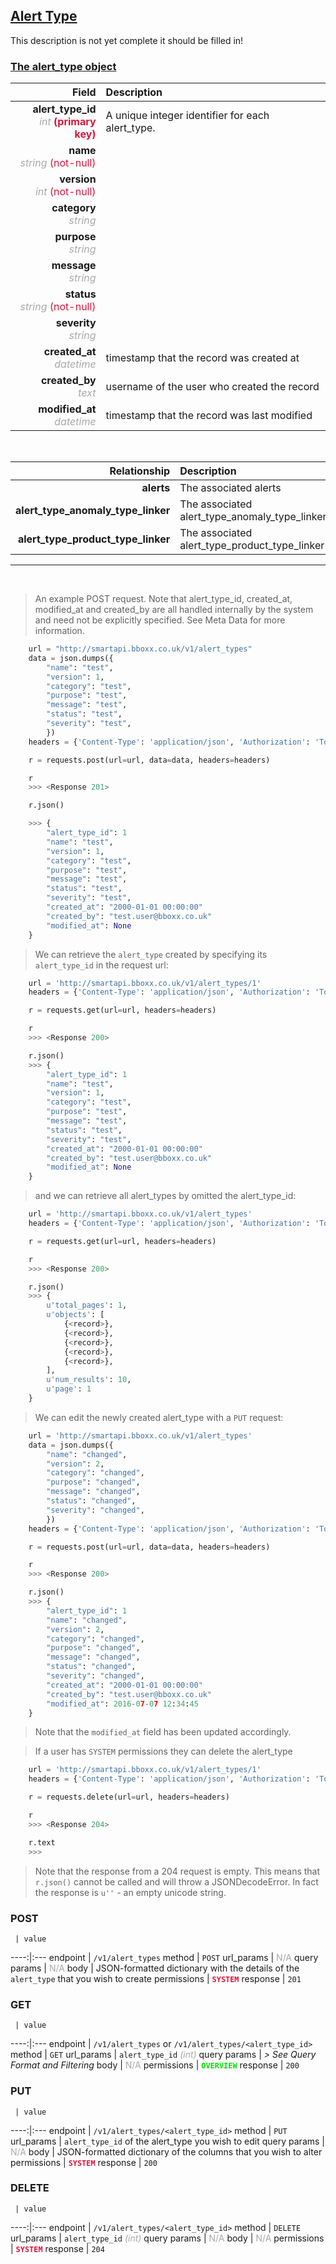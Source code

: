 ## <u>Alert Type</u>
This description is not yet complete it should be filled in!


### <u>The alert_type object</u>

Field | Description
------:|:------------
__alert_type_id__ <br><font color="DarkGray">_int_</font> <font color="Crimson">__(primary key)__</font> | A unique integer identifier for each alert_type.
__name__ <br><font color="DarkGray">_string_</font> <font color="Crimson">(not-null)</font> | 
__version__ <br><font color="DarkGray">_int_</font> <font color="Crimson">(not-null)</font> | 
__category__ <br><font color="DarkGray">_string_</font> <font color="Crimson"></font> | 
__purpose__ <br><font color="DarkGray">_string_</font> <font color="Crimson"></font> | 
__message__ <br><font color="DarkGray">_string_</font> <font color="Crimson"></font> | 
__status__ <br><font color="DarkGray">_string_</font> <font color="Crimson">(not-null)</font> | 
__severity__ <br><font color="DarkGray">_string_</font> <font color="Crimson"></font> | 
__created_at__  <br><font color="DarkGray">_datetime_</font> | timestamp that the record was created at
__created_by__  <br><font color="DarkGray">_text_</font>| username of the user who created the record
__modified_at__ <br><font color="DarkGray">_datetime_</font>| timestamp that the record was last modified


<br>

Relationship | Description
-------------:|:------------
__alerts__ | The associated alerts
__alert_type_anomaly_type_linker__ | The associated alert_type_anomaly_type_linker
__alert_type_product_type_linker__ | The associated alert_type_product_type_linker


<hr>
<br>

> An example POST request. Note that alert_type_id, created_at, modified_at and created_by are all handled internally by the system and need not be explicitly specified. See Meta Data for more information.

```python
    url = "http://smartapi.bboxx.co.uk/v1/alert_types"
    data = json.dumps({
		"name": "test",
		"version": 1,
		"category": "test",
		"purpose": "test",
		"message": "test",
		"status": "test",
		"severity": "test",
		})
    headers = {'Content-Type': 'application/json', 'Authorization': 'Token token=' + <valid_token>}

    r = requests.post(url=url, data=data, headers=headers)

    r
    >>> <Response 201>

    r.json()

    >>> {
		"alert_type_id": 1
		"name": "test",
		"version": 1,
		"category": "test",
		"purpose": "test",
		"message": "test",
		"status": "test",
		"severity": "test",
		"created_at": "2000-01-01 00:00:00"
		"created_by": "test.user@bboxx.co.uk"
		"modified_at": None
	}
```

> We can retrieve the `alert_type` created by specifying its `alert_type_id` in the request url:

```python
    url = 'http://smartapi.bboxx.co.uk/v1/alert_types/1'
    headers = {'Content-Type': 'application/json', 'Authorization': 'Token token=' + <valid_token>}

    r = requests.get(url=url, headers=headers)

    r
    >>> <Response 200>

    r.json()
    >>> {
		"alert_type_id": 1
		"name": "test",
		"version": 1,
		"category": "test",
		"purpose": "test",
		"message": "test",
		"status": "test",
		"severity": "test",
		"created_at": "2000-01-01 00:00:00"
		"created_by": "test.user@bboxx.co.uk"
		"modified_at": None
	}
```

> and we can retrieve all alert_types by omitted the alert_type_id:

```python
    url = 'http://smartapi.bboxx.co.uk/v1/alert_types'
    headers = {'Content-Type': 'application/json', 'Authorization': 'Token token=' + <valid_token>}

    r = requests.get(url=url, headers=headers)

    r
    >>> <Response 200>

    r.json()
    >>> {
        u'total_pages': 1,
        u'objects': [
            {<record>},
            {<record>},
            {<record>},
            {<record>},
            {<record>},
        ],
        u'num_results': 10,
        u'page': 1
    }
```

> We can edit the newly created alert_type with a `PUT` request:

```python
    url = 'http://smartapi.bboxx.co.uk/v1/alert_types'
    data = json.dumps({
		"name": "changed",
		"version": 2,
		"category": "changed",
		"purpose": "changed",
		"message": "changed",
		"status": "changed",
		"severity": "changed",
		})
    headers = {'Content-Type': 'application/json', 'Authorization': 'Token token=' + <valid_token>}

    r = requests.post(url=url, data=data, headers=headers)

    r
    >>> <Response 200>

    r.json()
    >>> {
		"alert_type_id": 1
		"name": "changed",
		"version": 2,
		"category": "changed",
		"purpose": "changed",
		"message": "changed",
		"status": "changed",
		"severity": "changed",
		"created_at": "2000-01-01 00:00:00"
		"created_by": "test.user@bboxx.co.uk"
		"modified_at": 2016-07-07 12:34:45
	}
```
> Note that the `modified_at` field has been updated accordingly.

> If a user has `SYSTEM` permissions they can delete the alert_type

```python
    url = 'http://smartapi.bboxx.co.uk/v1/alert_types/1'
    headers = {'Content-Type': 'application/json', 'Authorization': 'Token token=' + <valid_token>}

    r = requests.delete(url=url, headers=headers)

    r
    >>> <Response 204>

    r.text
    >>>
```
> Note that the response from a 204 request is empty. This means that `r.json()` cannot be called and will throw a JSONDecodeError. In fact the response is `u''` - an empty unicode string.


### POST
     | value
 ----:|:---
endpoint | `/v1/alert_types`
method | `POST`
url_params | <font color="DarkGray">N/A</font>
query params | <font color="DarkGray">N/A</font>
body | JSON-formatted dictionary with the details of the `alert_type` that you wish to create
permissions | <font color="Crimson">__`SYSTEM`__</font>
response | `201`

### GET
     | value
 ----:|:---
endpoint | `/v1/alert_types` or `/v1/alert_types/<alert_type_id>`
method | `GET`
url_params | `alert_type_id` <font color="DarkGray">_(int)_</font>
query params | *> See Query Format and Filtering*
body | <font color="DarkGray">N/A</font>
permissions | <font color="Jade">__`OVERVIEW`__</font>
response | `200`

### PUT
     | value
 ----:|:---
endpoint | `/v1/alert_types/<alert_type_id>`
method | `PUT`
url_params | `alert_type_id` of the alert_type you wish to edit
query params | <font color="DarkGray">N/A</font>
body | JSON-formatted dictionary of the columns that you wish to alter
permissions | <font color="Crimson">__`SYSTEM`__</font>
response | `200`

### DELETE
     | value
 ----:|:---
endpoint | `/v1/alert_types/<alert_type_id>`
method | `DELETE`
url_params | `alert_type_id` <font color="DarkGray">_(int)_</font>
query params | <font color="DarkGray">N/A</font>
body | <font color="DarkGray">N/A</font>
permissions | <font color="Crimson">__`SYSTEM`__</font>
response | `204`
    